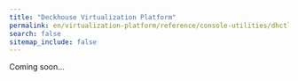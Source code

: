 ```yaml
---
title: "Deckhouse Virtualization Platform"
permalink: en/virtualization-platform/reference/console-utilities/dhctl.html
search: false
sitemap_include: false
---
```


Coming soon...
